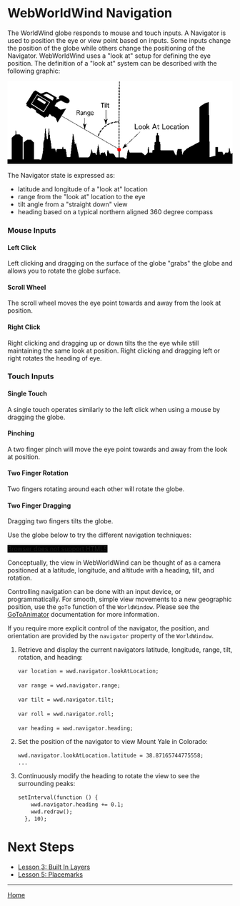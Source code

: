 <style>
    iframe {
        width: 100 vw;
        height: 700px;
    }

    #nav-demo {
        background-color: black;
        width: 100%;
        height: 700px;
    }   
</style>
# WebWorldWind Navigation

The WorldWind globe responds to mouse and touch inputs. A Navigator is used to position the eye or view point based on inputs. Some inputs change the position of the globe while others change the positioning of the Navigator. WebWorldWind uses a "look at" setup for defining the eye position. The definition of a "look at" system can be described with the following graphic:

![Look At Diagram](../../resources/images/lookat.png)

The Navigator state is expressed as:
 - latitude and longitude of a "look at" location
 - range from the "look at" location to the eye
 - tilt angle from a "straight down" view
 - heading based on a typical northern aligned 360 degree compass

### Mouse Inputs

#### Left Click
Left clicking and dragging on the surface of the globe "grabs" the globe and allows you to rotate the globe surface. 

#### Scroll Wheel
The scroll wheel moves the eye point towards and away from the look at position. 

#### Right Click
Right clicking and dragging up or down tilts the the eye while still maintaining the same look at position. Right clicking and dragging left or right rotates the heading of eye.

### Touch Inputs

#### Single Touch
A single touch operates similarly to the left click when using a mouse by dragging the globe.

#### Pinching
A two finger pinch will move the eye point towards and away from the look at position.

#### Two Finger Rotation
Two fingers rotating around each other will rotate the globe.

#### Two Finger Dragging
Dragging two fingers tilts the globe.

Use the globe below to try the different navigation techniques:

<div id="nav-demo-container">
    <canvas id="nav-demo">
        Browser does not support HTML5
    </canvas>
</div>

Conceptually, the view in WebWorldWind can be thought of as a camera positioned at a latitude, longitude, and altitude with a heading, tilt, and rotation.

Controlling navigation can be done with an input device, or programmatically. For smooth, simple view movements to a new geographic position, use the `goTo` function of the `WorldWindow`. Please see the [GoToAnimator](https://nasaworldwind.github.io/WebWorldWind/GoToAnimator.html) documentation for more information.

If you require more explicit control of the navigator, the position, and orientation are provided by the `navigator` property of the `WorldWindow`.

1. Retrieve and display the current navigators latitude, longitude, range, tilt, rotation, and heading:

    ```
    var location = wwd.navigator.lookAtLocation;
    
    var range = wwd.navigator.range;
    
    var tilt = wwd.navigator.tilt;
    
    var roll = wwd.navigator.roll;
    
    var heading = wwd.navigator.heading;
    ```
    
    <script async src="//jsfiddle.net/nasazach/14ufn7hL/12/embed/"></script>

2. Set the position of the navigator to view Mount Yale in Colorado:

    ```
    wwd.navigator.lookAtLocation.latitude = 38.87165744775558;
    ...
    ```
    
    <script async src="//jsfiddle.net/nasazach/14ufn7hL/10/embed/"></script>

3. Continuously modify the heading to rotate the view to see the surrounding peaks:

    ```
    setInterval(function () {
        wwd.navigator.heading += 0.1;
        wwd.redraw();
      }, 10);
    ```
    
<script async src="//jsfiddle.net/nasazach/14ufn7hL/11/embed/"></script>


<!-- Source for adding the plain globe -->
<script src="https://files.worldwind.arc.nasa.gov/artifactory/apps/web/worldwind.min.js"></script>
<script>
    window.addEventListener('load', function () {
        var wwd = new WorldWind.WorldWindow("nav-demo");
        wwd.addLayer(new WorldWind.BMNGLayer());
        wwd.addLayer(new WorldWind.CompassLayer(wwd));
        wwd.addLayer(new WorldWind.AtmosphereLayer());
        wwd.addLayer(new WorldWind.StarFieldLayer());
    });
</script>

# Next Steps
    
* [Lesson 3: Built In Layers](./built-in-layers.html)
* [Lesson 5: Placemarks](./placemarks.html)

---

[Home](../../)

